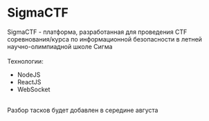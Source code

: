 # SigmaCTF

SigmaCTF - платформа, разработанная для проведения CTF соревнования/курса по информационной безопасности в летней научно-олимпиадной школе Сигма<br><br>
Технологии:
<ul>
  <li>
    NodeJS
  </li>
  <li>
    ReactJS
  </li>
  <li>
    WebSocket
  </li>
</ul>
<br>
Разбор тасков будет добавлен в середине августа
